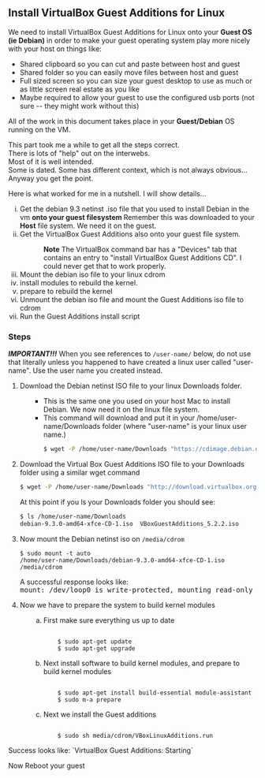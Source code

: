 ## Install VirtualBox Guest Additions for Linux  

We need to install VirtualBox Guest Additions for Linux onto your **Guest OS (ie Debian)** in order to make your guest operating system play more nicely with your host on things like:  
<ul>
  <li>Shared clipboard so you can cut and paste between host and guest
  <li>Shared folder so you can easily move files between host and guest
  <li>Full sized screen so you can size your guest desktop to use as much or as little screen real estate as you like
  <li>Maybe required to allow your guest to use the configured usb ports (not sure -- they might work without this)
</ul>

All of the work in this document takes place in your **Guest/Debian** OS running on the VM.  

This part took me a while to get all the steps correct.  
There is lots of "help" out on the interwebs.  
Most of it is well intended.  
Some is dated.  Some has different context, which is not always obvious...  
Anyway you get the point.

Here is what worked for me in a nutshell.  I will show details...
<ol type="i">
  <li>Get the debian 9.3 netinst .iso file that you used to install Debian in the vm <strong>onto your guest filesystem </strong>  
  Remember this was downloaded to your <strong>Host</strong> file system.  We need it on the guest.
  <li>Get the VirtualBox Guest Additions also onto your guest file system.
  <ul><ul><strong>Note</strong> The VirtualBox command bar has a "Devices" tab that contains an entry to "install VirtualBox Guest Additions CD".  I could never get that to work properly.
  </ul></ul>
  <li>Mount the debian iso file to your linux cdrom
  <li>install modules to rebuild the kernel.
  <li>prepare to rebuild the kernel
  <li>Unmount the debian iso file and mount the Guest Additions iso file to cdrom
  <li>Run the Guest Additions install script
</ol>

### Steps

<strong><em>IMPORTANT!!!</em></strong>   When you see references to <code>/user-name/</code> below, do not use that literally unless you happened to have created a linux user called "user-name".  Use the user name you created instead.

<ol>
  <li>Download the Debian netinst ISO file to your linux Downloads folder.
    <ul><ul>
      <li>This is the same one you used on your host Mac to install Debian.  We now need it on the linux file system. 
      <li>This command will download and put it in your /home/user-name/Downloads folder (where "user-name" is your linux user name.)  

```bash
$ wget -P /home/user-name/Downloads "https://cdimage.debian.org/debian-cd/current/amd64/iso-cd/debian-9.3.0-amd64-xfce-CD-1.iso"
```
   </ul></ul>
    
  <li>Download the Virtual Box Guest Additions ISO file to your Downloads folder using a similar wget command  
  
```bash
$ wget -P /home/user-name/Downloads "http://download.virtualbox.org/virtualbox/5.2.2/VBoxGuestAdditions_5.2.2.iso"
```
At this point if you ls your Downloads folder you should see:

```bash
$ ls /home/user-name/Downloads
debian-9.3.0-amd64-xfce-CD-1.iso  VBoxGuestAdditions_5.2.2.iso
```
  <li>Now mount the Debian netinst iso on <code>/media/cdrom</code>  

<code>$ sudo mount -t auto /home/user-name/Downloads/debian-9.3.0-amd64-xfce-CD-1.iso /media/cdrom</code>  

A successful response looks like:  
<samp>mount: /dev/loop0 is write-protected, mounting read-only
</samp>

  <li>Now we have to prepare the system to build kernel modules
  <ol type="a"><ol type="a">
    <li> First make sure everything us up to date 
    <pre><code>
    $ sudo apt-get update  
    $ sudo apt-get upgrade  </code></pre>
    <li>Next install software to build kernel modules, and prepare to build kernel modules
    <pre><code>
    $ sudo apt-get install build-essential module-assistant
    $ sudo m-a prepare</code></pre>
    <li>Next we install the Guest additions
    <pre><code>
    $ sudo sh media/cdrom/VBoxLinuxAdditions.run </code></pre>
  </ol></ol>



</ol>
Success looks like:  
`VirtualBox Guest Additions: Starting`

Now Reboot your guest


